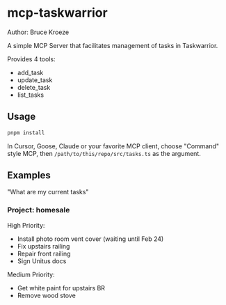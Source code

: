 # mcp-taskwarrior

Author: Bruce Kroeze

A simple MCP Server that facilitates management of tasks in Taskwarrior.

Provides 4 tools:

- add_task
- update_task
- delete_task
- list_tasks

## Usage

```bash
pnpm install
```

In Cursor, Goose, Claude or your favorite MCP client, choose "Command" style MCP, then `/path/to/this/repo/src/tasks.ts` as the argument.

## Examples

"What are my current tasks"

### Project: homesale

High Priority:
- Install photo room vent cover (waiting until Feb 24)
- Fix upstairs railing
- Repair front railing
- Sign Unitus docs

Medium Priority:
- Get white paint for upstairs BR
- Remove wood stove
